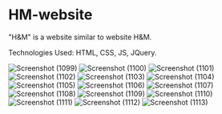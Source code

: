 # HM-website
"H&amp;M" is a website similar to website H&amp;M.

Technologies Used: HTML, CSS, JS, JQuery.


![Screenshot (1099)](https://github.com/YOmnAA98/HM-website/assets/97298678/fac65eb8-f119-41ec-a990-d7ec3b188928)
![Screenshot (1100)](https://github.com/YOmnAA98/HM-website/assets/97298678/fdc7c649-a1f0-48f4-aced-4e44d89b499e)
![Screenshot (1101)](https://github.com/YOmnAA98/HM-website/assets/97298678/5b8e142b-ff29-4bd4-b685-9090503a6a8c)
![Screenshot (1102)](https://github.com/YOmnAA98/HM-website/assets/97298678/1c311dae-14f9-4e54-ad84-c6c231bf2fbf)
![Screenshot (1103)](https://github.com/YOmnAA98/HM-website/assets/97298678/695a99a7-a1ea-44cb-99af-e59b8950e18a)
![Screenshot (1104)](https://github.com/YOmnAA98/HM-website/assets/97298678/9e05a2f3-511b-4267-a20d-89d92e19ef80)
![Screenshot (1105)](https://github.com/YOmnAA98/HM-website/assets/97298678/28a7568a-9c6d-4f6d-ab6c-828216250fe4)
![Screenshot (1106)](https://github.com/YOmnAA98/HM-website/assets/97298678/f5789d2c-9648-4dee-af32-b7499aa0bf1d)
![Screenshot (1107)](https://github.com/YOmnAA98/HM-website/assets/97298678/ca1f8bac-6552-41b3-aea3-f1cd55076ed5)
![Screenshot (1108)](https://github.com/YOmnAA98/HM-website/assets/97298678/9fe3d02e-5628-4c25-812a-dbdfaed2a477)
![Screenshot (1109)](https://github.com/YOmnAA98/HM-website/assets/97298678/0a211c9e-3a3f-40f7-b242-0da0020813dc)
![Screenshot (1110)](https://github.com/YOmnAA98/HM-website/assets/97298678/b0844b6d-53ec-42bc-b374-7b9e4735cf70)
![Screenshot (1111)](https://github.com/YOmnAA98/HM-website/assets/97298678/a0cc9ff0-db75-4c67-8e1b-4773dea18012)
![Screenshot (1112)](https://github.com/YOmnAA98/HM-website/assets/97298678/11723d9a-8e4c-4431-b5af-7fa0526de575)
![Screenshot (1113)](https://github.com/YOmnAA98/HM-website/assets/97298678/486cfb49-543d-40d0-bf9a-205089c4e66d)
